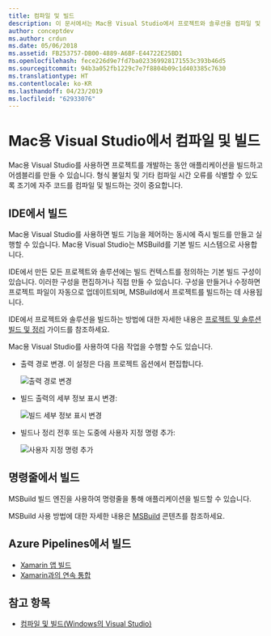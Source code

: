 ```yaml
---
title: 컴파일 및 빌드
description: 이 문서에서는 Mac용 Visual Studio에서 프로젝트와 솔루션을 컴파일 및 빌드하는 방법을 설명합니다.
author: conceptdev
ms.author: crdun
ms.date: 05/06/2018
ms.assetid: FB253757-DB00-4889-A6BF-E44722E25BD1
ms.openlocfilehash: fece226d9e7fd7ba023369928171553c393b46d5
ms.sourcegitcommit: 94b3a052fb1229c7e7f8804b09c1d403385c7630
ms.translationtype: HT
ms.contentlocale: ko-KR
ms.lasthandoff: 04/23/2019
ms.locfileid: "62933076"
---
```

# <a name="compiling-and-building-in-visual-studio-for-mac"></a>Mac용 Visual Studio에서 컴파일 및 빌드

Mac용 Visual Studio를 사용하면 프로젝트를 개발하는 동안 애플리케이션을 빌드하고 어셈블리를 만들 수 있습니다. 형식 불일치 및 기타 컴파일 시간 오류를 식별할 수 있도록 조기에 자주 코드를 컴파일 및 빌드하는 것이 중요합니다.

## <a name="building-from-the-ide"></a>IDE에서 빌드

Mac용 Visual Studio를 사용하면 빌드 기능을 제어하는 동시에 즉시 빌드를 만들고 실행할 수 있습니다. Mac용 Visual Studio는 MSBuild를 기본 빌드 시스템으로 사용합니다.

IDE에서 만든 모든 프로젝트와 솔루션에는 빌드 컨텍스트를 정의하는 기본 빌드 구성이 있습니다. 이러한 구성을 편집하거나 직접 만들 수 있습니다. 구성을 만들거나 수정하면 프로젝트 파일이 자동으로 업데이트되며, MSBuild에서 프로젝트를 빌드하는 데 사용됩니다.

IDE에서 프로젝트와 솔루션을 빌드하는 방법에 대한 자세한 내용은 [프로젝트 및 솔루션 빌드 및 정리](building-and-cleaning-projects-and-solutions.md) 가이드를 참조하세요.

Mac용 Visual Studio를 사용하여 다음 작업을 수행할 수도 있습니다.

* 출력 경로 변경. 이 설정은 다음 프로젝트 옵션에서 편집합니다.

    ![출력 경로 변경](media/compiling-and-building-image4.png)

* 빌드 출력의 세부 정보 표시 변경:

    ![빌드 세부 정보 표시 변경](media/compiling-and-building-image5.png)

* 빌드나 정리 전후 또는 도중에 사용자 지정 명령 추가:

    ![사용자 지정 명령 추가](media/compiling-and-building-image6.png)

## <a name="building-from-command-line"></a>명령줄에서 빌드

MSBuild 빌드 엔진을 사용하여 명령줄을 통해 애플리케이션을 빌드할 수 있습니다.

MSBuild 사용 방법에 대한 자세한 내용은 [MSBuild](/visualstudio/msbuild/msbuild) 콘텐츠를 참조하세요.

## <a name="building-from-azure-pipelines"></a>Azure Pipelines에서 빌드

* [Xamarin 앱 빌드](/vsts/pipelines/apps/mobile/xamarin?view=vsts&tabs=vsts)
* [Xamarin과의 연속 통합](https://developer.xamarin.com/guides/cross-platform/ci/)

## <a name="see-also"></a>참고 항목

- [컴파일 및 빌드(Windows의 Visual Studio)](/visualstudio/ide/compiling-and-building-in-visual-studio)